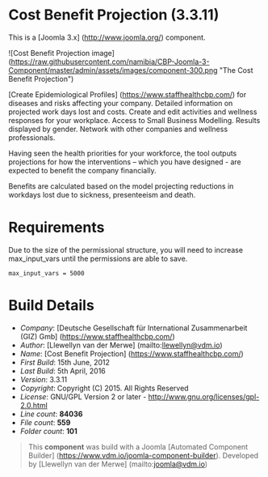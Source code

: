 # Cost Benefit Projection (3.3.11)

This is a [Joomla 3.x] (http://www.joomla.org/) component.

 ![Cost Benefit Projection image] (https://raw.githubusercontent.com/namibia/CBP-Joomla-3-Component/master/admin/assets/images/component-300.png "The Cost Benefit Projection")

[Create Epidemiological Profiles] (https://www.staffhealthcbp.com/) for diseases and risks affecting your company. Detailed information on projected work days lost and costs. Create and edit activities and wellness responses for your workplace. Access to Small Business Modelling. Results displayed by gender. Network with other companies and wellness professionals.

Having seen the health priorities for your workforce, the tool outputs projections for how the interventions – which you have designed - are expected to benefit the company financially.

Benefits are calculated based on the model projecting reductions in workdays lost due to sickness, presenteeism and death.

# Requirements

Due to the size of the permissional structure, you will need to increase max_input_vars until the permissions are able to save.
```
max_input_vars = 5000
```
# Build Details

+ *Company*: [Deutsche Gesellschaft für International Zusammenarbeit (GIZ) Gmb] (https://www.staffhealthcbp.com/)
+ *Author*: [Llewellyn van der Merwe] (mailto:llewellyn@vdm.io)
+ *Name*: [Cost Benefit Projection] (https://www.staffhealthcbp.com/)
+ *First Build*: 15th June, 2012
+ *Last Build*: 5th April, 2016
+ *Version*: 3.3.11
+ *Copyright*: Copyright (C) 2015. All Rights Reserved
+ *License*: GNU/GPL Version 2 or later - http://www.gnu.org/licenses/gpl-2.0.html
+ *Line count*: **84036**
+ *File count*: **559**
+ *Folder count*: **101**

> This **component** was build with a Joomla [Automated Component Builder] (https://www.vdm.io/joomla-component-builder).
> Developed by [Llewellyn van der Merwe] (mailto:joomla@vdm.io)
